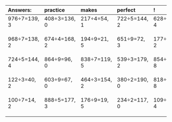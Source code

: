 | Answers: | practice | makes | perfect | ! |
| :--- | :--- | :--- | :--- | :--- |
| 976÷7=139, 3 | 408÷3=136, 0 | 217÷4=54, 1 | 722÷5=144, 2 | 628÷6=104, 4 | 
|   |   |   |   |   | 
|   |   |   |   |   | 
|   |   |   |   |   | 
| 968÷7=138, 2 | 674÷4=168, 2 | 194÷9=21, 5 | 651÷9=72, 3 | 177÷5=35, 2 | 
|   |   |   |   |   | 
|   |   |   |   |   | 
|   |   |   |   |   | 
| 724÷5=144, 4 | 864÷9=96, 0 | 838÷7=119, 5 | 539÷3=179, 2 | 854÷9=94, 8 | 
|   |   |   |   |   | 
|   |   |   |   |   | 
|   |   |   |   |   | 
| 122÷3=40, 2 | 603÷9=67, 0 | 464÷3=154, 2 | 380÷2=190, 0 | 818÷9=90, 8 | 
|   |   |   |   |   | 
|   |   |   |   |   | 
|   |   |   |   |   | 
| 100÷7=14, 2 | 888÷5=177, 3 | 176÷9=19, 5 | 234÷2=117, 0 | 109÷7=15, 4 | 
|   |   |   |   |   | 
|   |   |   |   |   | 
|   |   |   |   |   | 
